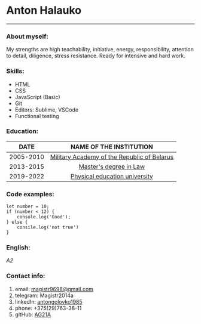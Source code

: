 # Anton Halauko
---
### About myself:
My strengths are high teachability, initiative, energy, responsibility, attention to detail, diligence, stress resistance. Ready for intensive and hard work.


### Skills:
* HTML
* CSS 
* JavaScript (Basic)
* Git
* Editors: Sublime, VSCode
* Functional testing

### Education:
DATE      |NAME OF THE INSTITUTION        |
:--------:|:-----------------------------:|
2005-2010 |[Military Academy of the Republic of Belarus](https://varb.mil.by/)
2013-2015 |[Master's degree in Law](https://www.amia.by/structure/faculties/scientific-and-pedagogical-faculty)
2019-2022 |[Physical education university](https://www.sportedu.by/)

### Code examples:
```
let number = 10;
if (number < 12) {
	console.log('Good');
} else {
	consile.log('not true')
}
```

### English:
*A2*

### Contact info:
1. email: magistr9698@gmail.com
2. telegram: Magistr2014a
3. linkedIn: [antongolovko1985](www.linkedin.com/in/antongolovko1985) 
4. phone: +375(29)763-38-11
5. gitHub: [AG21A](https://github.com/AG21A) 



